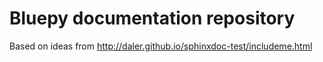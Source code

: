 Bluepy documentation repository
===============================

Based on ideas from http://daler.github.io/sphinxdoc-test/includeme.html
